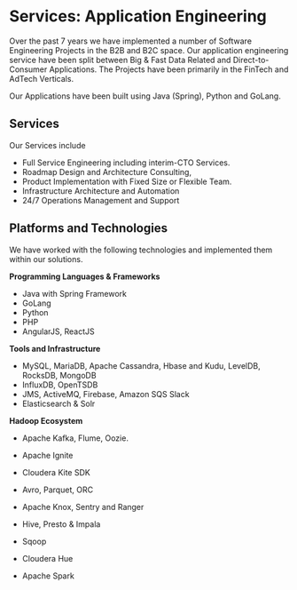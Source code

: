 # Services: Application Engineering

Over the past 7 years we have implemented a number of Software Engineering Projects in the B2B and B2C space. Our application engineering service have been split between Big & Fast Data Related and Direct-to-Consumer Applications. The Projects have been primarily in the FinTech and AdTech Verticals.

Our Applications have been built using Java \(Spring\), Python and GoLang.

## Services

Our Services include

* Full Service Engineering including interim-CTO Services.
* Roadmap Design and Architecture Consulting, 
* Product Implementation with Fixed Size or Flexible Team.
* Infrastructure Architecture and Automation
* 24/7 Operations Management and Support

## Platforms and Technologies

We have worked with the following technologies and implemented them within our solutions.

**Programming Languages & Frameworks**

* Java with Spring Framework
* GoLang
* Python
* PHP
* AngularJS, ReactJS

**Tools and Infrastructure**

* MySQL, MariaDB, Apache Cassandra, Hbase and Kudu, LevelDB, RocksDB, MongoDB
* InfluxDB, OpenTSDB
* JMS, ActiveMQ, Firebase, Amazon SQS Slack
* Elasticsearch & Solr

**Hadoop Ecosystem**

* Apache Kafka, Flume, Oozie.
* Apache Ignite
* Cloudera Kite SDK

* Avro, Parquet, ORC
* Apache Knox, Sentry and Ranger
* Hive, Presto & Impala
* Sqoop 
* Cloudera Hue
* Apache Spark



